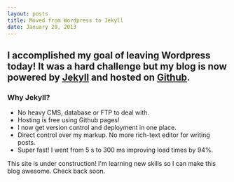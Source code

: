 ```yaml
---
layout: posts
title: Moved from Wordpress to Jekyll
date: January 29, 2013
---
```


<h2>I accomplished my goal of leaving Wordpress today! It was a hard challenge but my blog is now powered by <a href='http://jekyllrb.com/' target='blank'>Jekyll</a> and hosted on <a href='http://github.com/' target='blank'>Github</a>.</h2>

<h3>Why Jekyll?</h3>

<ul>
	<li>No heavy CMS, database or FTP to deal with.</li>
	<li>Hosting is free using Github pages!</li>
	<li>I now get version control and deployment in one place.</li>
	<li>Direct control over my markup. No more rich-text editor for writing posts.</li>
	<li>Super fast! I went from 5 s to 300 ms improving load times by 94%.</li>
</ul>

<p>This site is under construction! I'm learning new skills so I can make this blog awesome. Check back soon.</p>
